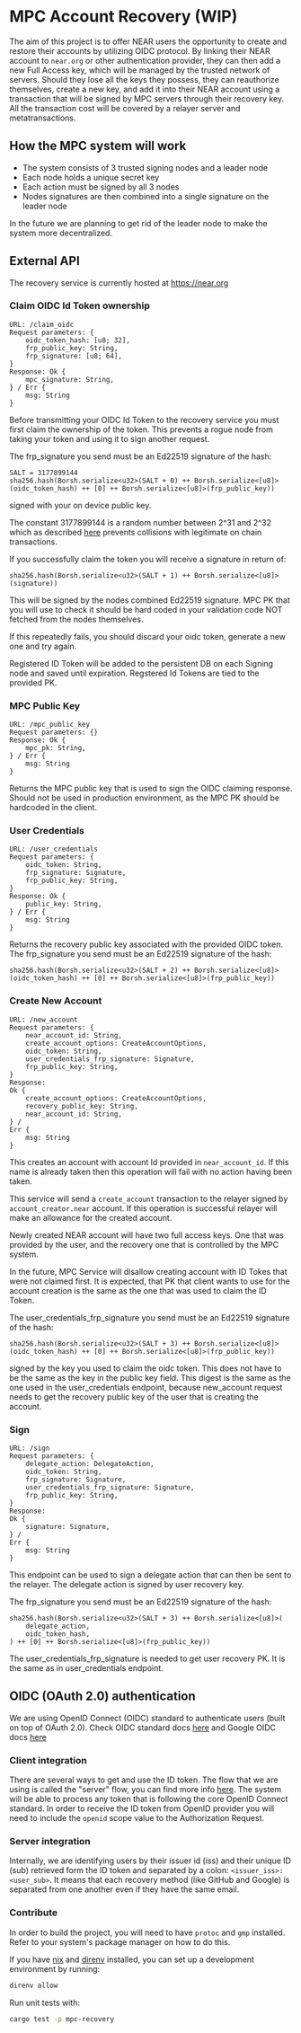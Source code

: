 # MPC Account Recovery (WIP)
The aim of this project is to offer NEAR users the opportunity to create and restore their accounts by utilizing OIDC protocol. By linking their NEAR account to `near.org` or other authentication provider, they can then add a new Full Access key, which will be managed by the trusted network of servers. Should they lose all the keys they possess, they can reauthorize themselves, create a new key, and add it into their NEAR account using a transaction that will be signed by MPC servers through their recovery key. All the transaction cost will be covered by a relayer server and metatransactions.

## How the MPC system will work
- The system consists of 3 trusted signing nodes and a leader node
- Each node holds a unique secret key
- Each action must be signed by all 3 nodes
- Nodes signatures are then combined into a single signature on the leader node

In the future we are planning to get rid  of the leader node to make the system more decentralized.

## External API

The recovery service is currently hosted at https://near.org

### Claim OIDC Id Token ownership

    URL: /claim_oidc
    Request parameters: {
        oidc_token_hash: [u8; 32],
        frp_public_key: String,
        frp_signature: [u8; 64],
    }
    Response: Ok {
        mpc_signature: String,
    } / Err {
        msg: String
    }

Before transmitting your OIDC Id Token to the recovery service you must first claim the ownership of the token. This prevents a rogue node from taking your token and using it to sign another request.

The frp_signature you send must be an Ed22519 signature of the hash:

    SALT = 3177899144
    sha256.hash(Borsh.serialize<u32>(SALT + 0) ++ Borsh.serialize<[u8]>(oidc_token_hash) ++ [0] ++ Borsh.serialize<[u8]>(frp_public_key))

signed with your on device public key.

The constant 3177899144 is a random number between 2^31 and 2^32 which as described [here](https://github.com/gutsyphilip/NEPs/blob/8b0b05c3727f0a90b70c6f88791152f54bf5b77f/neps/nep-0413.md#example) prevents collisions with legitimate on chain transactions.

If you successfully claim the token you will receive a signature in return of:

    sha256.hash(Borsh.serialize<u32>(SALT + 1) ++ Borsh.serialize<[u8]>(signature))

This will be signed by the nodes combined Ed22519 signature. MPC PK that you will use to check it should be hard coded in your validation code NOT fetched from the nodes themselves.

If this repeatedly fails, you should discard your oidc token, generate a new one and try again.

Registered ID Token will be added to the persistent DB on each Signing node and saved until expiration. Regstered Id Tokens are tied to the provided PK.

### MPC Public Key

    URL: /mpc_public_key
    Request parameters: {}
    Response: Ok {
        mpc_pk: String,
    } / Err {
        msg: String
    }

Returns the MPC public key that is used to sign the OIDC claiming response. Should not be used in production environment, as the MPC PK should be hardcoded in the client.

### User Credentials

    URL: /user_credentials
    Request parameters: {
        oidc_token: String,
        frp_signature: Signature,
        frp_public_key: String,
    }
    Response: Ok {
        public_key: String,
    } / Err {
        msg: String
    }

Returns the recovery public key associated with the provided OIDC token.
The frp_signature you send must be an Ed22519 signature of the hash:

    sha256.hash(Borsh.serialize<u32>(SALT + 2) ++ Borsh.serialize<[u8]>(oidc_token_hash) ++ [0] ++ Borsh.serialize<[u8]>(frp_public_key))

### Create New Account

    URL: /new_account
    Request parameters: {
        near_account_id: String,
        create_account_options: CreateAccountOptions,
        oidc_token: String,
        user_credentials_frp_signature: Signature,
        frp_public_key: String,
    }
    Response:
    Ok {
        create_account_options: CreateAccountOptions,
        recovery_public_key: String,
        near_account_id: String,
    } /
    Err {
        msg: String
    }

This creates an account with account Id provided in `near_account_id`. If this name is already taken then this operation will fail with no action having been taken.

This service will send a `create_account` transaction to the relayer signed by `account_creator.near` account. If this operation is successful relayer will make an allowance for the created account.

Newly created NEAR account will have two full access keys. One that was provided by the user, and the recovery one that is controlled by the MPC system.

In the future, MPC Service will disallow creating account with ID Tokes that were not claimed first. It is expected, that PK that client wants to use for the account creation is the same as the one that was used to claim the ID Token.

The user_credentials_frp_signature you send must be an Ed22519 signature of the hash:

    sha256.hash(Borsh.serialize<u32>(SALT + 3) ++ Borsh.serialize<[u8]>(oidc_token_hash) ++ [0] ++ Borsh.serialize<[u8]>(frp_public_key))

signed by the key you used to claim the oidc token. This does not have to be the same as the key in the public key field. This digest is the same as the one used in the user_credentials endpoint, because new_account request needs to get the recovery public key of the user that is creating the account.

### Sign

    URL: /sign
    Request parameters: {
        delegate_action: DelegateAction,
        oidc_token: String,
        frp_signature: Signature,
        user_credentials_frp_signature: Signature,
        frp_public_key: String,
    }
    Response:
    Ok {
        signature: Signature,
    } /
    Err {
        msg: String
    }

This endpoint can be used to sign a delegate action that can then be sent to the relayer. The delegate action is signed by user recovery key.

The frp_signature you send must be an Ed22519 signature of the hash:

    sha256.hash(Borsh.serialize<u32>(SALT + 3) ++ Borsh.serialize<[u8]>(
        delegate_action,
        oidc_token_hash,
    ) ++ [0] ++ Borsh.serialize<[u8]>(frp_public_key))

The user_credentials_frp_signature is needed to get user recovery PK. It is the same as in user_credentials endpoint.

## OIDC (OAuth 2.0) authentication

We are using OpenID Connect (OIDC) standard to authenticate users (built on top of OAuth 2.0).
Check OIDC standard docs [here](https://openid.net/specs/openid-connect-core-1_0.html#IDToken) and Google OIDC docs [here](https://developers.google.com/identity/protocols/oauth2/openid-connect)

### Client integration

There are several ways to get and use the ID token. The flow that we are using is called the "server" flow, you can find more info [here](https://developers.google.com/identity/openid-connect/openid-connect#authenticatingtheuser). The system will be able to process any token that is following the core OpenID Connect standard. In order to receive the ID token from OpenID provider you will need to include the `openid` scope value to the Authorization Request.

### Server integration

Internally, we are identifying users by their issuer id (iss) and their unique ID (sub) retrieved form the ID token and separated by a colon: `<issuer_iss>:<user_sub>`. It means that each recovery method (like GitHub and Google) is separated from one another even if they have the same email.

### Contribute

In order to build the project, you will need to have `protoc` and `gmp` installed. Refer to your system's package manager on how to do this.

If you have [nix](https://nixos.org/) and [direnv](https://direnv.net/) installed, you can set up a development environment by running:

```BASH
direnv allow
```

Run unit tests with:
```BASH
cargo test -p mpc-recovery
```
